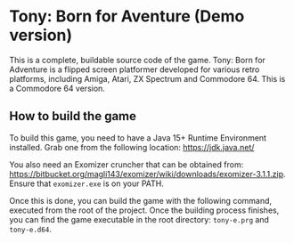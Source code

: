 # Tony: Born for Aventure (Demo version)

This is a complete, buildable source code of the game.
Tony: Born for Adventure is a flipped screen platformer developed for various retro platforms, including Amiga, Atari, ZX Spectrum and Commodore 64.
This is a Commodore 64 version.

## How to build the game
To build this game, you need to have a Java 15+ Runtime Environment installed.
Grab one from the following location: https://jdk.java.net/

You also need an Exomizer cruncher that can be obtained from: https://bitbucket.org/magli143/exomizer/wiki/downloads/exomizer-3.1.1.zip.
Ensure that `exomizer.exe` is on your PATH.

Once this is done, you can build the game with the following command, executed from the root of the project. Once the building process finishes, you can find the game executable in the root directory: `tony-e.prg` and `tony-e.d64`.